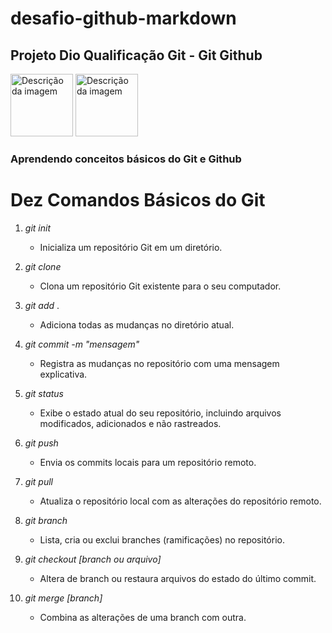 # desafio-github-markdown

## Projeto Dio Qualificação **Git - Git Github**

<img src="https://i.giphy.com/media/kH6CqYiquZawmU1HI6/giphy.gif" alt="Descrição da imagem" width="100">
<img src="https://user-images.githubusercontent.com/74038190/212257468-1e9a91f1-b626-4baa-b15d-5c385dfa7ed2.gif" alt="Descrição da imagem" width="100">

### Aprendendo conceitos básicos do Git e Github

# Dez Comandos Básicos do Git
1. _git init_
    
    - Inicializa um repositório Git em um diretório.

2. _git clone_
    
    - Clona um repositório Git existente para o seu computador.
    
3. _git add_ .

    - Adiciona todas as mudanças no diretório atual.

4. _git commit -m "mensagem"_

    - Registra as mudanças no repositório com uma mensagem explicativa.

5. _git status_

    - Exibe o estado atual do seu repositório, incluindo arquivos modificados, adicionados e não rastreados.

6. _git push_ 

    - Envia os commits locais para um repositório remoto.

7. _git pull_ 

    - Atualiza o repositório local com as alterações do repositório 
    remoto.

8. _git branch_

    - Lista, cria ou exclui branches (ramificações) no repositório.

9. _git checkout [branch ou arquivo]_

    - Altera de branch ou restaura arquivos do estado do último commit.

10. _git merge [branch]_

    - Combina as alterações de uma branch com outra.